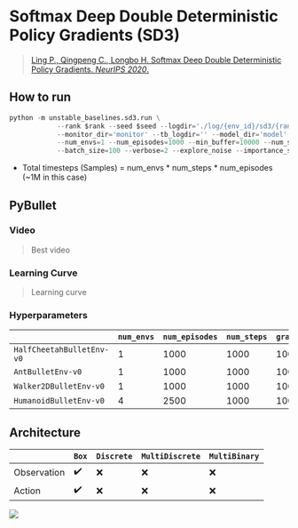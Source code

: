 # Softmax Deep Double Deterministic Policy Gradients (SD3)

> [Ling P., Qingpeng C., Longbo H. Softmax Deep Double Deterministic Policy Gradients. *NeurIPS 2020*.](https://arxiv.org/abs/2010.09177)



## How to run
```python
python -m unstable_baselines.sd3.run \
            --rank $rank --seed $seed --logdir='./log/{env_id}/sd3/{rank}' --logging='training.log' \
            --monitor_dir='monitor' --tb_logdir='' --model_dir='model' --env_id="HalfCheetahBulletEnv-v0" \
            --num_envs=1 --num_episodes=1000 --min_buffer=10000 --num_steps=1000 --gradient_steps=1000 \
            --batch_size=100 --verbose=2 --explore_noise --importance_sampling \
```

* Total timesteps (Samples) = num_envs * num_steps * num_episodes (~1M in this case)


## PyBullet

### Video

> Best video

### Learning Curve

> Learning curve

### Hyperparameters
|                           | `num_envs` | `num_episodes` | `num_steps` | `gradient_steps` | `batch_size` | `learing_rate` |`action_noise` |
|---------------------------|------------|----------------|-------------|------------------|--------------|----------------|----------------|
| `HalfCheetahBulletEnv-v0` | 1          | 1000           | 1000        | 1000             | 100          | 1e-3           | $\mathcal{N}(0, 0.1)$ |
| `AntBulletEnv-v0`         | 1          | 1000           | 1000        | 1000             | 100          | 1e-3           | $\mathcal{N}(0, 0.1)$ |
| `Walker2DBulletEnv-v0`    | 1          | 1000           | 1000        | 1000             | 100          | 1e-3           | $\mathcal{N}(0, 0.1)$ |
| `HumanoidBulletEnv-v0`    | 4          | 2500           | 1000        | 1000             | 256          | 3e-4           | $\mathcal{N}(0, 0.1)$ |



## Architecture

|             | `Box`              | `Discrete` | `MultiDiscrete` | `MultiBinary` |
|-------------|--------------------|------------|-----------------|---------------|
| Observation | :heavy_check_mark: | :x:        | :x:             | :x:           |
| Action      | :heavy_check_mark: | :x:        | :x:             | :x:           |

<img src='https://g.gravizo.com/svg?
digraph D {
    splines=false;
    node [shape=box, color=black, fontsize=12, height=0.1, width=0.1];
    input1[label="Observation"];
    input2[shape=record, label="Observation|Action"];
    subgraph cluster_actor{
        label="Actor";
        labeljust="l";
        graph[style=dotted];
        actor [shape=record, label="{Dense(400)|ReLU|Dense(300)|ReLU|Dense(Action space)|Tanh}"]
    }
    subgraph cluster_critic{
        label="Critic";
        labeljust="l";
        graph[style=dotted];
        critic [shape=record, label="{Dense(400)|ReLU|Dense(300)|ReLU|Dense(1)}"]
    }    
    input1 -> actor:n;
    input2 -> critic:n;
    actor:s -> pi;
    critic:s -> v;
    pi[label="Action"];
    v[label="Value"]
}'/>


